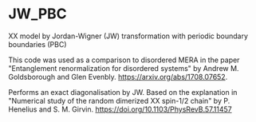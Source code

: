 # JW_PBC
XX model by Jordan-Wigner (JW) transformation with periodic boundary boundaries (PBC)

This code was used as a comparison to disordered MERA in the paper "Entanglement renormalization for disordered systems" by Andrew M. Goldsborough and Glen Evenbly. https://arxiv.org/abs/1708.07652.

Performs an exact diagonalisation by JW. Based on the explanation in "Numerical study of the random dimerized XX spin-1/2 chain" by P. Henelius and S. M. Girvin. https://doi.org/10.1103/PhysRevB.57.11457
